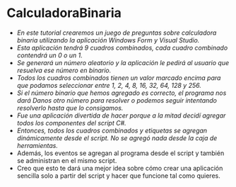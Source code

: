 # CalculadoraBinaria

- _En este tutorial crearemos un juego de preguntas sobre calculadora binaria utilizando la aplicación Windows Form y Visual Studio._
- _Esta aplicación tendrá 9 cuadros combinados, cada cuadro combinado contendrá un 0 o un 1._
- _Se generará un número aleatorio y la aplicación le pedirá al usuario que resuelva ese número en binario._
- _Todos los cuadros combinados tienen un valor marcado encima para que podamos seleccionar entre 1, 2, 4, 8, 16, 32, 64, 128 y 256._
- _Si el número binario que hemos agregado es correcto, el programa nos dará Danos otro número para resolver o podemos seguir intentando resolverlo hasta que lo consigamos._
- _Fue una aplicación divertida de hacer porque a la mitad decidí agregar todos los componentes del script C#._
- _Entonces, todos los cuadros combinados y etiquetas se agregan dinámicamente desde el script. No se agregó nada desde la caja de herramientas._
- Además, los eventos se agregan al programa desde el script y también se administran en el mismo script.
- Creo que esto te dará una mejor idea sobre cómo crear una aplicación sencilla solo a partir del script y hacer que funcione tal como quieres.
